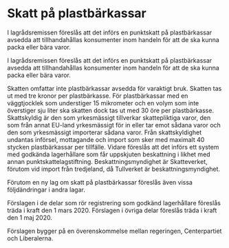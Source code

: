 # Skatt på plastbärkassar

I lagrådsremissen föreslås att det införs en punktskatt på plastbärkassar avsedda att tillhandahållas konsumenter inom handeln för att de ska kunna packa eller bära varor.

I lagrådsremissen föreslås att det införs en punktskatt på plastbärkassar avsedda att tillhandahållas konsumenter inom handeln för att de ska kunna packa eller bära varor.

Skatten omfattar inte plastbärkassar avsedda för varaktigt bruk. Skatten tas ut med tre kronor per plastbärkasse. För plastbärkassar med en väggtjocklek som understiger 15 mikrometer och en volym som inte överstiger sju liter ska skatten dock tas ut med 30 öre per plastbärkasse. Skattskyldig är den som yrkesmässigt tillverkar skattepliktiga varor, den som från annat EU-land yrkesmässigt för in eller tar emot sådana varor och den som yrkesmässigt importerar sådana varor. Från skattskyldighet undantas införsel, mottagande och import som sker med maximalt 40 stycken plastbärkassar per tillfälle. Vidare föreslås att det införs ett system med godkända lagerhållare som får uppskjuten beskattning i likhet med annan punktskattelagstiftning. Beskattningsmyndighet är Skatteverket, förutom vid import från tredjeland, då Tullverket är beskattningsmyndighet.

Förutom en ny lag om skatt på plastbärkassar föreslås även vissa
följdändringar i andra lagar.

Förslagen i de delar som rör registrering som godkänd lagerhållare
föreslås träda i kraft den 1 mars 2020. Förslagen i övriga delar föreslås
träda i kraft den 1 maj 2020.

Förslagen bygger på en överenskommelse mellan regeringen,
Centerpartiet och Liberalerna.
